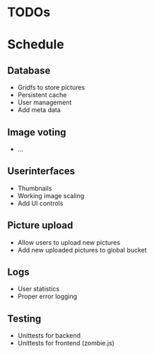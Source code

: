 TODOs
=====

Schedule
========

Database
--------

- Gridfs to store pictures
- Persistent cache
- User management
- Add meta data 

Image voting
------------

- ...

Userinterfaces
--------------

- Thumbnails
- Working image scaling
- Add UI controls

Picture upload
-------------

- Allow users to upload new pictures
- Add new uploaded pictures to global bucket

Logs
----

- User statistics
- Proper error logging

Testing
-------

- Unittests for backend
- Unittests for frontend (zombie.js)
